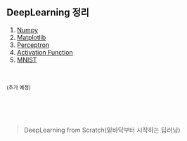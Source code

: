 ## DeepLearning 정리

1. [Numpy](https://github.com/sillverstar/DeepLearning/tree/master/1.%20Numpy)
2. [Matplotlib](https://github.com/sillverstar/DeepLearning/tree/master/2.%20Matplotlib)
3. [Perceptron](https://github.com/sillverstar/DeepLearning/tree/master/3.%20Perceptron)
4. [Activation Function](https://github.com/sillverstar/DeepLearning/tree/master/4.%20Activation%20Function)
5. [MNIST](https://github.com/sillverstar/DeepLearning/tree/master/5.%20MNIST)
<br>

<small>(추가 예정)</small>

<br>
<br>
<br>

> DeepLearning from Scratch(밑바닥부터 시작하는 딥러닝)
